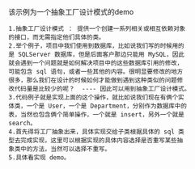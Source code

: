 该示例为一个抽象工厂设计模式的demo

    1.抽象工厂设计模式 ： 提供一个创建一系列相关或相互依赖对象
    的接口，而无需指定他们具体的类。
    2.举个例子，项目中我们使用到数据库，比如说我们写的时候用的
    是 SQLServer 数据库，但是后面客户那边只能用 MySQL，因此
    就会遇到一个问题就是如何解决项目中的这些数据库引用的修改，
    可能包含 sql 语句，或者一些其他的内容。很明显要修改的地方
    很多，那么我们在设计的时候如何才能做到遇到这种类似的问题修
    改代码量是比较少的呢？  ---- 因此可以用到抽象工厂设计模式。
    3.代码例子就是实现上面的这个操作，就比如说我们现在有俩个实
    体类，一个是 User，一个是 Department，分别作为数据库中的
    表，当然也包含俩个简单操作，一个就是 insert，另外一个就是
    search。
    4.首先得将工厂抽象出来，具体实现交给子类根据具体的 sql 类
    型去完成实现，这里可以根据实现的具体内容选择是否重写某些抽
    象类中的方法，当然可以选择不重写。
    5.具体看实现 demo。